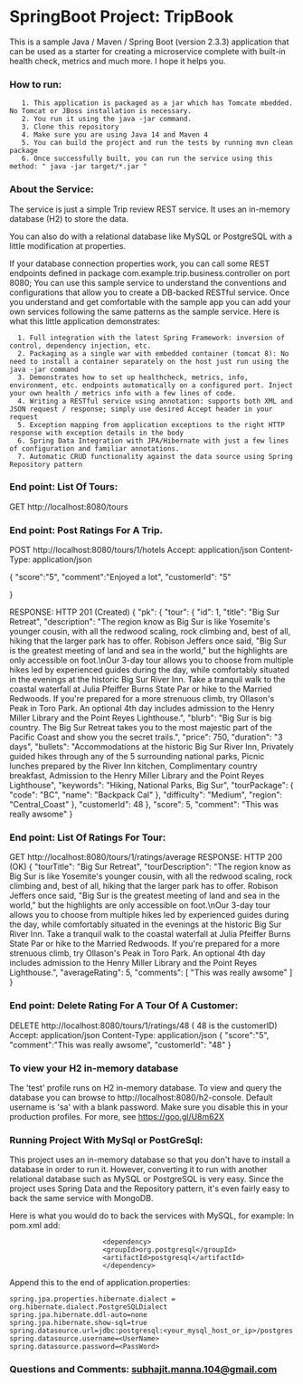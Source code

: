 # SpringBoot Project: TripBook 
This is a sample Java / Maven / Spring Boot (version 2.3.3) application that can be used as a starter 
for creating a microservice complete with built-in health check, metrics and much more. I hope it helps you.
### How to run: 
       1. This application is packaged as a jar which has Tomcate mbedded. No Tomcat or JBoss installation is necessary.
       2. You run it using the java -jar command.
       3. Clone this repository
       4. Make sure you are using Java 14 and Maven 4
       5. You can build the project and run the tests by running mvn clean package
       6. Once successfully built, you can run the service using this method: " java -jar target/*.jar "  
### About the Service:
   The service is just a simple Trip review REST service. It uses an in-memory database (H2) to store the data.
   
   You can also do with a relational database like MySQL or PostgreSQL with a little modification at properties.
   
   If your database connection properties work, you can call some REST endpoints defined in package com.example.trip.business.controller on port 8080;
   You can use this sample service to understand the conventions and configurations that allow you to create a DB-backed RESTful service. Once you understand and get comfortable with the sample app you can add your own services following the same patterns as the sample service. 
   Here is what this little application demonstrates:
   
      1. Full integration with the latest Spring Framework: inversion of control, dependency injection, etc.
      2. Packaging as a single war with embedded container (tomcat 8): No need to install a container separately on the host just run using the java -jar command
      3. Demonstrates how to set up healthcheck, metrics, info, environment, etc. endpoints automatically on a configured port. Inject your own health / metrics info with a few lines of code.
      4. Writing a RESTful service using annotation: supports both XML and JSON request / response; simply use desired Accept header in your request
      5. Exception mapping from application exceptions to the right HTTP response with exception details in the body
      6. Spring Data Integration with JPA/Hibernate with just a few lines of configuration and familiar annotations.
      7. Automatic CRUD functionality against the data source using Spring Repository pattern
### End point: List Of Tours:
   GET http://localhost:8080/tours
### End point: Post Ratings For A Trip.
   POST http://localhost:8080/tours/1/hotels
   Accept: application/json
   Content-Type: application/json
   
   {
           "score":"5",
           "comment":"Enjoyed a lot",
           "customerId": "5"
   	
   }
      
   RESPONSE: HTTP 201 (Created)
   {
       "pk": {
           "tour": {
               "id": 1,
               "title": "Big Sur Retreat",
               "description": "The region know as Big Sur is like Yosemite's younger cousin, with all the redwood scaling, rock climbing and, best of all, hiking that the larger park has to offer. Robison Jeffers once said, \"Big Sur is the greatest meeting of land and sea in the world,\" but the highlights are only accessible on foot.\nOur 3-day tour allows you to choose from multiple hikes led by experienced guides during the day, while comfortably situated in the evenings at the historic Big Sur River Inn. Take a tranquil walk to the coastal waterfall at Julia Pfeiffer Burns State Par or hike to the Married Redwoods. If you're prepared for a more strenuous climb, try Ollason's Peak in Toro Park. An optional 4th day includes admission to the Henry Miller Library and the Point Reyes Lighthouse.",
               "blurb": "Big Sur is big country. The Big Sur Retreat takes you to the most majestic part of the Pacific Coast and show you the secret trails.",
               "price": 750,
               "duration": "3 days",
               "bullets": "Accommodations at the historic Big Sur River Inn, Privately guided hikes through any of the 5 surrounding national parks, Picnic lunches prepared by the River Inn kitchen, Complimentary country breakfast, Admission to the Henry Miller Library and the Point Reyes Lighthouse",
               "keywords": "Hiking, National Parks, Big Sur",
               "tourPackage": {
                   "code": "BC",
                   "name": "Backpack Cal"
               },
               "difficulty": "Medium",
               "region": "Central_Coast"
           },
           "customerId": 48
       },
       "score": 5,
       "comment": "This was really awsome"
   }
    
### End point: List Of Ratings For Tour:
   GET http://localhost:8080/tours/1/ratings/average
   RESPONSE: HTTP 200 (OK)
   {
       "tourTitle": "Big Sur Retreat",
       "tourDescription": "The region know as Big Sur is like Yosemite's younger cousin, with all the redwood scaling, rock climbing and, best of all, hiking that the larger park has to offer. Robison Jeffers once said, \"Big Sur is the greatest meeting of land and sea in the world,\" but the highlights are only accessible on foot.\nOur 3-day tour allows you to choose from multiple hikes led by experienced guides during the day, while comfortably situated in the evenings at the historic Big Sur River Inn. Take a tranquil walk to the coastal waterfall at Julia Pfeiffer Burns State Par or hike to the Married Redwoods. If you're prepared for a more strenuous climb, try Ollason's Peak in Toro Park. An optional 4th day includes admission to the Henry Miller Library and the Point Reyes Lighthouse.",
       "averageRating": 5,
       "comments": [
           "This was really awsome"
       ]
   }

### End point: Delete Rating For A Tour Of A Customer: 
   DELETE http://localhost:8080/tours/1/ratings/48   ( 48 is the customerID)
   Accept: application/json
   Content-Type: application/json
   {
           "score":"5",
           "comment":"This was really awsome",
           "customerId": "48"
   }
       
### To view your H2 in-memory database
   The 'test' profile runs on H2 in-memory database. To view and query the database you can browse to http://localhost:8080/h2-console.
   Default username is 'sa'
   with a blank password. Make sure you disable this in your production profiles. For more, see https://goo.gl/U8m62X
      
### Running Project With MySql or PostGreSql: 
   This project uses an in-memory database so that you don't have to install a database in order to run it. 
   However, converting it to run with another relational database such as MySQL or PostgreSQL is very easy. 
   Since the project uses Spring Data and the Repository pattern, it's even fairly easy to back the same service with MongoDB.
    
   Here is what you would do to back the services with MySQL, for example:
   In pom.xml add:
      
                           <dependency>
                           <groupId>org.postgresql</groupId>
                           <artifactId>postgresql</artifactId>
                           </dependency>
   
   Append this to the end of application.properties: 
    
      
    spring.jpa.properties.hibernate.dialect = org.hibernate.dialect.PostgreSQLDialect
    spring.jpa.hibernate.ddl-auto=none
    spring.jpa.hibernate.show-sql=true
    spring.datasource.url=jdbc:postgresql:<your_mysql_host_or_ip>/postgres
    spring.datasource.username=<UserName> 
    spring.datasource.password=<PassWord> 
             

### Questions and Comments: subhajit.manna.104@gmail.com